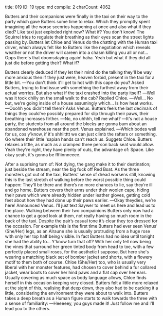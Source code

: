 title:          019
ID:             19
type:           md
compile:        2
charCount:      4062


Butters and their companions were finally in the taxi on their way to the party which gave Butters some time to relax. Which they promptly spent imagining all the worse scenrios happening at once and also what if they died? Like taxi just exploded right now? What if? You don't know!
The Squirrel tries to regulate their breathing as their eyes scan the street lights passing by. Butters let Chloe and Venus do the chatting with the Human taxi driver, which always felt like to Butters like the negotiation which reveals weather or not the driver will careen into a chasm killing you all or not... Opps there's that doomsdaying again! haha. Yeah but what if they did all just die before getting their? What if?

Butters clearly deduced if they let their mind do the talking they'll be way more anxious then if they just were, heaven forbid, present in the taxi for a little bit.
―You don't think it'll get to hot with this cape do you? Asked Butters, trying to find issue with something the furthest away from their actual worries. But also what if the taxi crashed into the party itself?
―Well was it took chilly on the small walk to the cab? Replied Chloe.
―Well... No but, we're going inside of a house assumingly which... Is how heat works.
―Ooohh you didn't tell them? Asks Venus.
Butters feels the last decimals of things they could've possibly prepared for slip through their paws, their breathing increases firther.
―No, no uhhhh, tell me what?
―It's not a house party, the students from all around the blocks are gonna bum about an abandoned warehouse near the port. Venus explained.
―Which bodes well for us, cos y'know, if it's shhiitttt we can just climb the rafters or something. Go where their little 'sapian hands can't reach us. Suggets Chloe.
Butters relaxes a little, as much as a cramped three person back seat would allow. Yeah they're right, they have plenty of outs, the advantage of: Space. Like okay yeah, it's gonna be fffiinnneeee.

After a suprising turn of: Not dying, the gang make it to their destination; just beside the stream, near the big fuck off Red Boat. As the three monsters got out of the taxi, Butters’ sense of dread worsens still, knowing this is the last stretch of walking before the worst possible thing could happen: They’ll be there and there’s no more chances to lie, say they’re ill and go home. Butters covers their arms under their woolen cape, hiding their paws which were already hidden under leather gloves, getting cold feet about how they had done up their paws earlier. 
―Okay theydies, we’re here! Announced Venus. I’ll just text Saywer to meet us here and lead us to the place.
Walking between their two compainions Butters only now had a chance to get a good look at them, not really having so much room in the back of the taxi. Despite the pair’s casual tone it’s clear they too dressed for the occasion. For example this is the first time Butters had ever seen Venus’ (She/Her) legs, as an Alraune she is usually protruding from a huge rose with only her top half being visible. In fact Butters had no idea until tonight she had the ability to… Y'know turn that off? With her only tell now being the vines that surround her green tinted body from head to toe, with a few perfectly placed small roses, for the aesthetic I suppose. But here she's wearing a matching black set of bomber jacket and shorts, with a flowery motif to them both of course.
Chloe (She/Her) too, who is usually very liberal with her monster features, had chosen to cover behind a fur collared jacket, wear boots to cover her hind paws and a flat cap over her ears. Usually covering as much space as body language allows, Chloe finds herself in this occasion keeping very closed. Butters felt a little more relaxed at the sight of this, realising that deep down, they also had to be cacking it a little, considering the environment they were about to walk into. Butters takes a deep breath as a Human figure starts to walk towards the three with a sense of familiarity:
―Heeeeey, you guys made it! Just follow me and I'll lead you to the others.